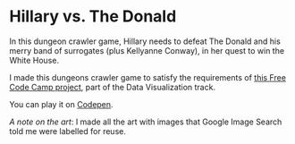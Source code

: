 # Hillary vs. The Donald
In this dungeon crawler game, Hillary needs to defeat The Donald and his merry band of surrogates (plus Kellyanne Conway), in her quest to win the White House.

I made this dungeons crawler game to satisfy the requirements of [this Free Code Camp project](https://www.freecodecamp.com/challenges/build-a-roguelike-dungeon-crawler-game), part of the Data Visualization track.

You can play it on [Codepen](http://codepen.io/ubershibs/full/xEyvgO/).

*A note on the art*: I made all the art with images that Google Image Search told me were labelled for reuse.
